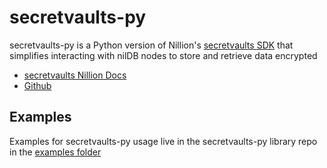 # secretvaults-py

secretvaults-py is a Python version of Nillion's [secretvaults SDK](https://docs.nillion.com/build/private-storage/secretvaults) that simplifies interacting with nilDB nodes to store and retrieve data encrypted

- [secretvaults Nillion Docs](https://docs.nillion.com/build/private-storage/secretvaults)
- [Github](https://github.com/NillionNetwork/secretvaults-py)

## Examples

Examples for secretvaults-py usage live in the secretvaults-py library repo in the [examples folder](https://github.com/NillionNetwork/secretvaults-py/tree/main/examples)
